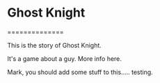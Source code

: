 # Ghost Knight
==============

This is the story of Ghost Knight.

It's a game about a guy. More info here.

Mark, you should add some stuff to this..... testing.
